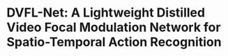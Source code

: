 # DVFL-Net: A Lightweight Distilled Video Focal Modulation Network for Spatio-Temporal Action Recognition
